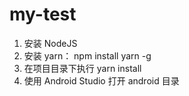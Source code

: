 # my-test

1. 安装 NodeJS
2. 安装 yarn： npm install yarn -g
3. 在项目目录下执行 yarn install
4. 使用 Android Studio 打开 android 目录
